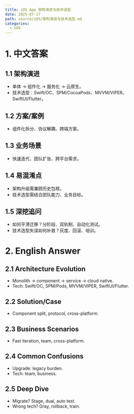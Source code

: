 ```yaml
---
title: iOS App 架构演进与技术选型
date: 2025-07-17
path: source/iOS/架构演进与技术选型.md
categories:
  - iOS
---
```


# 1. 中文答案

## 1.1 架构演进
- 单体 → 组件化 → 服务化 → 云原生。
- 技术选型：Swift/OC、SPM/CocoaPods、MVVM/VIPER、SwiftUI/Flutter。

## 1.2 方案/案例
- 组件化拆分、协议解耦、跨端方案。

## 1.3 业务场景
- 快速迭代、团队扩张、跨平台需求。

## 1.4 易混淆点
- 架构升级需兼顾历史包袱。
- 技术选型需结合团队能力、业务目标。

## 1.5 深挖追问
- 如何平滑迁移？分阶段、双轨制、自动化测试。
- 技术选型失误如何补救？灰度、回滚、培训。

# 2. English Answer

## 2.1 Architecture Evolution
- Monolith → component → service → cloud native.
- Tech: Swift/OC, SPM/Pods, MVVM/VIPER, SwiftUI/Flutter.

## 2.2 Solution/Case
- Component split, protocol, cross-platform.

## 2.3 Business Scenarios
- Fast iteration, team, cross-platform.

## 2.4 Common Confusions
- Upgrade: legacy burden.
- Tech: team, business.

## 2.5 Deep Dive
- Migrate? Stage, dual, auto test.
- Wrong tech? Gray, rollback, train.
